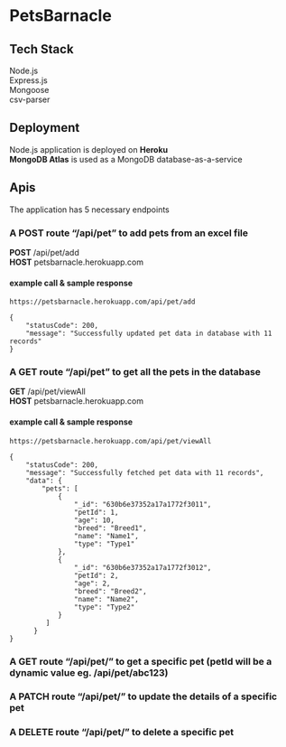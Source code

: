 # PetsBarnacle

## Tech Stack
Node.js <br>
Express.js <br>
Mongoose <br>
csv-parser <br>

## Deployment
Node.js application is deployed on **Heroku** <br>
**MongoDB Atlas** is used as a MongoDB database-as-a-service

## Apis
The application has 5 necessary endpoints

### A POST route “/api/pet” to add pets from an excel file

**POST** /api/pet/add <br>
**HOST** petsbarnacle.herokuapp.com

#### example call & sample response
```
https://petsbarnacle.herokuapp.com/api/pet/add
```
```
{
    "statusCode": 200,
    "message": "Successfully updated pet data in database with 11 records"
}
```

### A GET route “/api/pet” to get all the pets in the database

**GET** /api/pet/viewAll <br>
**HOST** petsbarnacle.herokuapp.com

#### example call & sample response
```
https://petsbarnacle.herokuapp.com/api/pet/viewAll
```
```
{
    "statusCode": 200,
    "message": "Successfully fetched pet data with 11 records",
    "data": {
        "pets": [
            {
                "_id": "630b6e37352a17a1772f3011",
                "petId": 1,
                "age": 10,
                "breed": "Breed1",
                "name": "Name1",
                "type": "Type1"
            },
            {
                "_id": "630b6e37352a17a1772f3012",
                "petId": 2,
                "age": 2,
                "breed": "Breed2",
                "name": "Name2",
                "type": "Type2"
            }
         ]
      }
}
```







### A GET route “/api/pet/<petId>” to get a specific pet (petId will be a dynamic value eg. /api/pet/abc123)
### A PATCH route “/api/pet/<petId>” to update the details of a specific pet
### A DELETE route “/api/pet/<petId>” to delete a specific pet


